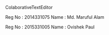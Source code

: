 ColaborativeTextEditor

Reg No : 2014331075
Name   : Md. Maruful Alam

Reg No : 2015331005
Name   : Ovishek Paul
